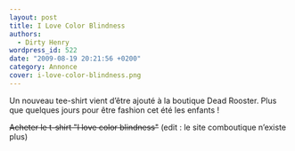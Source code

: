 ```yaml
---
layout: post
title: I Love Color Blindness
authors:
  - Dirty Henry
wordpress_id: 522
date: "2009-08-19 20:21:56 +0200"
category: Annonce
cover: i-love-color-blindness.png
---
```


Un nouveau tee-shirt vient d’être ajouté à la boutique Dead Rooster. Plus que
quelques jours pour être fashion cet été les enfants !

~~Acheter le t-shirt "I love color blindness"~~ (edit : le site comboutique
n’existe plus)
